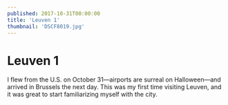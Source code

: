 ```yaml
---
published: 2017-10-31T00:00:00
title: 'Leuven 1'
thumbnail: 'DSCF8019.jpg'
---
```

# Leuven 1

I flew from the U.S. on October 31—airports are surreal on Halloween—and arrived in Brussels the next day. This was my first time visiting Leuven, and it was great to start familiarizing myself with the city.
